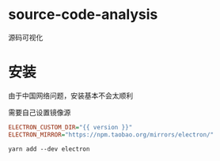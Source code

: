 # source-code-analysis

源码可视化

# 安装

由于中国网络问题，安装基本不会太顺利

需要自己设置镜像源

```ini
ELECTRON_CUSTOM_DIR="{{ version }}"
ELECTRON_MIRROR="https://npm.taobao.org/mirrors/electron/"
```
```shell
yarn add --dev electron
```